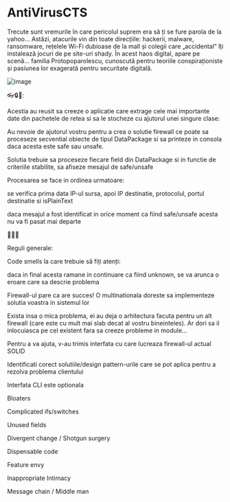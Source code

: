 # AntiVirusCTS
Trecute sunt vremurile în care pericolul suprem era să ți se fure parola de la yahoo... Astăzi,
atacurile vin din toate direcțiile: hackerii, malware, ransomware, rețelele Wi-Fi dubioase de la
mall și colegii care „accidental” îți instalează jocuri de pe site-uri shady. În acest haos digital,
apare pe scenă... familia Protopoparolescu, cunoscută pentru teoriile conspiraționiste și
pasiunea lor exagerată pentru securitate digitală.


![image](https://github.com/user-attachments/assets/87d336d5-63db-4182-886c-d4402ef071a4)




👓🔒🔑:

Acestia au reusit sa creeze o aplicatie care extrage cele mai importante date din pachetele
de retea si sa le stocheze cu ajutorul unei singure clase:

Au nevoie de ajutorul vostru pentru a crea o solutie firewall ce poate sa proceseze
secvential obiecte de tipul DataPackage si sa printeze in consola daca acesta este safe
sau unsafe.

Solutia trebuie sa proceseze fiecare field din DataPackage si in functie de criteriile stabilite,
sa afiseze mesajul de safe/unsafe

Procesarea se face in ordinea urmatoare:

se verifica prima data IP-ul sursa, apoi IP destinatie, protocolul, portul destinatie si
isPlainText

daca mesajul a fost identificat in orice moment ca fiind safe/unsafe acesta nu va fi
pasat mai departe



🤑💵💸

Reguli generale:

Code smells la care trebuie să fiți atenți:

daca in final acesta ramane in continuare ca fiind unknown, se va arunca o eroare
care sa descrie problema

Firewall-ul pare ca are succes! O multinationala doreste sa implementeze solutia voastra
in sistemul lor

Exista insa o mica problema, ei au deja o arhitectura facuta pentru un alt firewall (care este
cu mult mai slab decat al vostru bineinteles). Ar dori sa il inlocuiasca pe cel existent fara sa
creeze probleme in module...

Pentru a va ajuta, v-au trimis interfata cu care lucreaza firewall-ul actual
SOLID

Identificati corect solutiile/design pattern-urile care se pot aplica pentru a rezolva problema
clientului

Interfata CLI este optionala

Bloaters

Complicated ifs/switches

Unused fields

Divergent change / Shotgun surgery

Dispensable code

Feature envy

Inappropriate Intimacy

Message chain / Middle man
